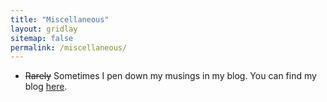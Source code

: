 ```yaml
---
title: "Miscellaneous"
layout: gridlay
sitemap: false
permalink: /miscellaneous/
---
```


* <p><strike>Rarely</strike> Sometimes I pen down my musings in my blog. You can find my blog <a href="https://echoesfromanamiablemind.wordpress.com/" target="_blank">here</a>.</p>